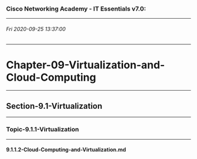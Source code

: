 ### Cisco Networking Academy - IT Essentials v7.0:
--------------------------------------------------------------------------------
###### Fri 2020-09-25 13:37:00
--------------------------------------------------------------------------------
# Chapter-09-Virtualization-and-Cloud-Computing
--------------------------------------------------------------------------------
## Section-9.1-Virtualization
--------------------------------------------------------------------------------
### Topic-9.1.1-Virtualization
--------------------------------------------------------------------------------
#### 9.1.1.2-Cloud-Computing-and-Virtualization.md
